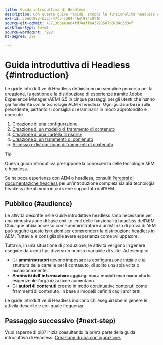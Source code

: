 ```yaml
---
title: Guida introduttiva di Headless
description: Con questa guida rapida, scopri le funzionalità headless di Adobe Experience Manager (AEM) 6.5 come Modelli di contenuto, Frammenti di contenuto e API GraphQL.
exl-id: 55ebd893-b3cc-47c5-ad84-46df984197fb
source-git-commit: 487136be68e04fd74affe43790587b37d4c3d3ef
workflow-type: tm+mt
source-wordcount: '298'
ht-degree: 39%

---
```


# Guida introduttiva di Headless {#introduction}

Le guide introduttive di Headless definiscono un semplice percorso per la creazione, la gestione e la distribuzione di esperienze tramite Adobe Experience Manager (AEM) 6.5 in cinque passaggi per gli utenti che hanno già familiarità con la tecnologia AEM e headless. Ogni guida si basa sulla precedente, pertanto si consiglia di esaminarla in modo approfondito e coerente.

1. [Creazione di una configurazione ](create-configuration.md)
1. [Creazione di un modello di frammento di contenuto](create-content-model.md)
1. [Creazione di una cartella di risorse](create-assets-folder.md)
1. [Creazione di un frammento di contenuto](create-content-fragment.md)
1. [Accesso e distribuzione di frammenti di contenuto](create-api-request.md)

>[!TIP]
>
>Questa guida introduttiva presuppone la conoscenza delle tecnologie AEM e headless.
>
>Se ha poca esperienza con AEM o headless, consulti [Percorsi di documentazione headless](/help/journey-headless/overview.md) per un’introduzione completa sia alla tecnologia headless che al modo in cui viene supportata dall’AEM.

## Pubblico {#audience}

Le attività descritte nelle Guide introduttive headless sono necessarie per una dimostrazione di base end-to-end delle funzionalità headless dell’AEM. Chiunque abbia accesso come amministratore a un’istanza di prova di AEM può seguire queste istruzioni per comprendere la distribuzione headless in AEM. Tuttavia, è consigliabile avere esperienza come sviluppatore.

Tuttavia, in una situazione di produzione, le attività vengono in genere eseguite da utenti tipo diversi un numero variabile di volte. Ad esempio:

* Gli **amministratori** devono impostare la configurazione iniziale e la struttura delle cartelle per il contenuto, di solito una sola volta o occasionalmente.
* **Architetti dell&#39;informazione** aggiungi nuovi modelli man mano che le esigenze dell’organizzazione aumentano.
* Gli **autori di contenuti** creano in modo continuativo contenuti come frammenti di contenuto, in base ai modelli definiti dagli architetti.

Le guide introduttive di Headless indicano chi eseguirebbe in genere le attività descritte e con quale frequenza.

## Passaggio successivo {#next-step}

Vuoi saperne di più? Inizia consultando la prima parte della guida introduttiva di Headless: [Creazione di una configurazione.](create-configuration.md)
